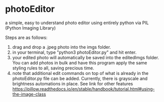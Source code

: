 # photoEditor

a simple, easy to understand photo editor using entirely python via PIL (Python Imaging Library)

Steps are as follows:

1. drag and drop a .jpeg photo into the imgs folder.
2. in your terminal, type "python3 photoEditor.py" and hit enter.
3. your edited photo will automatically be saved into the editedImgs folder. You can add photos in bulk and have this program apply the same styling rules to all, saving precious time.
4. note that additional edit commands on top of what is already in the photoEditor.py file can be added. Currently, there is grayscale and brightness automations in place. See link for other features https://pillow.readthedocs.io/en/stable/handbook/tutorial.html#using-the-image-class
